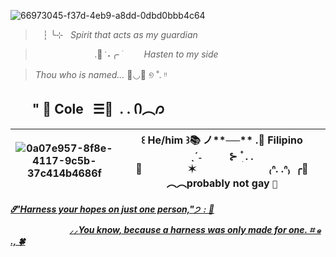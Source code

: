 ![66973045-f37d-4eb9-a8dd-0dbd0bbb4c64](https://github.com/user-attachments/assets/948ace70-4351-4978-af62-369eac0e0c12) 

> &nbsp;&nbsp;&nbsp;┆ ╰⊹&nbsp;&nbsp;&nbsp;_Spirit that acts as my guardian_
 
>&nbsp;&nbsp;&nbsp;&nbsp;&nbsp;&nbsp;&nbsp;&nbsp;&nbsp;&nbsp;&nbsp;&nbsp;&nbsp;&nbsp;&nbsp;&nbsp;&nbsp;&nbsp;&nbsp;&nbsp;&nbsp;&nbsp;&nbsp;&nbsp;.🌿 ݁ ˖╭ ࣪&nbsp;&nbsp;&nbsp;&nbsp;&nbsp;&nbsp;&nbsp;&nbsp;&nbsp;_Hasten to my side_

>_Thou who is named..._ 🌸◡🐇 ୭ ˚. ᵎᵎ

## &nbsp;&nbsp;&nbsp;&nbsp;&nbsp;&nbsp; " 📼&nbsp;Cole&nbsp;&nbsp;&nbsp;☰🎸&nbsp;&nbsp;. . Ი︵𐑼 

| ![0a07e957-8f8e-4117-9c5b-37c414b4686f](https://github.com/user-attachments/assets/ba8a57ec-48eb-42df-a2b8-87c34bcf2138) | ꒰ He/him ꒱📚 ノ**──** .💫  Filipino ˎˊ˗&nbsp;&nbsp;&nbsp;&nbsp;&nbsp;&nbsp;&nbsp;&nbsp;&nbsp; ⊱  ۫ ׅ  . .🌃&nbsp;&nbsp;&nbsp;&nbsp;&nbsp;&nbsp;&nbsp;&nbsp;&nbsp;&nbsp;&nbsp;&nbsp;&nbsp;&nbsp;&nbsp;&nbsp;&nbsp;✶&nbsp;&nbsp;&nbsp;&nbsp;&nbsp;&nbsp;&nbsp;&nbsp;&nbsp;&nbsp;&nbsp;&nbsp;&nbsp;&nbsp;&nbsp;&nbsp;&nbsp;&nbsp;&nbsp;&nbsp;&nbsp;&nbsp;&nbsp;&nbsp;&nbsp;&nbsp;&nbsp;₍ᐢ. .ᐢ₎&nbsp;&nbsp;╭🌻︵︵probably not gay `🥞` | 
|------------------------|-----------------------------------------------------------------------|

[**_𝜗"Harness your hopes on just one person,"੭﹕🍥_**](https://youtu.be/DrBJhi0RNvk?si=4QZVVDm9jd_rw3w-)

&nbsp;&nbsp;&nbsp;&nbsp;&nbsp;&nbsp;&nbsp;&nbsp;&nbsp;&nbsp;&nbsp;&nbsp;&nbsp;&nbsp;&nbsp;&nbsp;&nbsp;&nbsp;&nbsp;&nbsp;&nbsp;&nbsp;&nbsp;&nbsp;[**_⸝⸝You know, because a harness was only made for one. ⌗ ๑ ., 🍀_**](https://youtu.be/DrBJhi0RNvk?si=4QZVVDm9jd_rw3w-)

